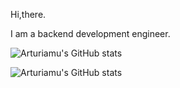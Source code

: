 Hi,there.

I am a backend development engineer.

![Arturiamu's GitHub stats](https://readme-typing-svg.herokuapp.com?color=28696B&size=15&center=true&lines=Welcome%20to%20Arturiamu%27s%20code%20space!)


![Arturiamu's GitHub stats](https://github-readme-activity-graph.cyclic.app/graph?username=arturiamu)




